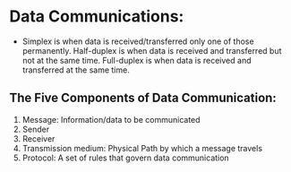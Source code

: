 # Data Communications:

- Simplex is when data is received/transferred only one of those permanently. Half-duplex is when data is received and transferred but not at the same time. Full-duplex is when data is received and transferred at the same time.

## The Five Components of Data Communication:

1. Message: Information/data to be communicated
2.  Sender
3. Receiver 
4. Transmission medium: Physical Path by which a message travels
5. Protocol: A set of rules that govern data communication